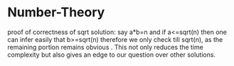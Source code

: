 ﻿# Number-Theory

 proof of correctness of sqrt solution:
 say a*b=n and if a<=sqrt(n) then one can infer easily that b>=sqrt(n)
 therefore we only check till sqrt(n), as the remaining portion remains obvious .
 This not only reduces the time complexity but also gives an edge to our question over other solutions.
